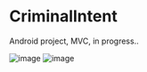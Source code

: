 # CriminalIntent
Android project, MVC, in progress..

![image](https://user-images.githubusercontent.com/30196964/119141706-df7db780-ba45-11eb-81ec-c96d8b3938a5.png)
![image](https://user-images.githubusercontent.com/30196964/119141724-e9071f80-ba45-11eb-961d-4c0dd37997e7.png)
